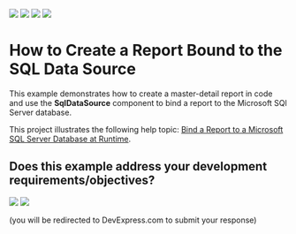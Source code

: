 <!-- default badges list -->
![](https://img.shields.io/endpoint?url=https://codecentral.devexpress.com/api/v1/VersionRange/395061965/21.1.3%2B)
[![](https://img.shields.io/badge/Open_in_DevExpress_Support_Center-FF7200?style=flat-square&logo=DevExpress&logoColor=white)](https://supportcenter.devexpress.com/ticket/details/T1050760)
[![](https://img.shields.io/badge/📖_How_to_use_DevExpress_Examples-e9f6fc?style=flat-square)](https://docs.devexpress.com/GeneralInformation/403183)
[![](https://img.shields.io/badge/💬_Leave_Feedback-feecdd?style=flat-square)](#does-this-example-address-your-development-requirementsobjectives)
<!-- default badges end -->
# How to Create a Report Bound to the SQL Data Source

This example demonstrates how to create a master-detail report in code and use the **SqlDataSource** component to bind a report to the Microsoft SQl Server database.

This project illustrates the following help topic: [Bind a Report to a Microsoft SQL Server Database at Runtime](https://docs.devexpress.com/XtraReports/4793).
<!-- feedback -->
## Does this example address your development requirements/objectives?

[<img src="https://www.devexpress.com/support/examples/i/yes-button.svg"/>](https://www.devexpress.com/support/examples/survey.xml?utm_source=github&utm_campaign=reporting-winforms-sql-data-source-runtime&~~~was_helpful=yes) [<img src="https://www.devexpress.com/support/examples/i/no-button.svg"/>](https://www.devexpress.com/support/examples/survey.xml?utm_source=github&utm_campaign=reporting-winforms-sql-data-source-runtime&~~~was_helpful=no)

(you will be redirected to DevExpress.com to submit your response)
<!-- feedback end -->

